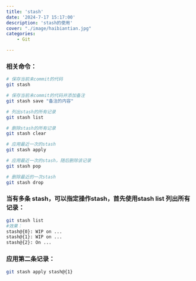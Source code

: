 ```yaml
---
title: 'stash'
date: '2024-7-17 15:17:00'
description: 'stash的使用'
cover: "./image/haibiantian.jpg"
categories:               
    - Git

---
```


### 相关命令：

```bash
# 保存当前未commit的代码
git stash

# 保存当前未commit的代码并添加备注
git stash save "备注的内容"

# 列出stash的所有记录
git stash list

# 删除stash的所有记录
git stash clear

# 应用最近一次的stash
git stash apply

# 应用最近一次的stash，随后删除该记录
git stash pop

# 删除最近的一次stash
git stash drop
```

### 当有多条 stash，可以指定操作stash，首先使用stash list 列出所有记录：

```bash
git stash list
#效果：
stash@{0}: WIP on ...
stash@{1}: WIP on ...
stash@{2}: On ...
```
### 应用第二条记录：
```bash
git stash apply stash@{1}
```
